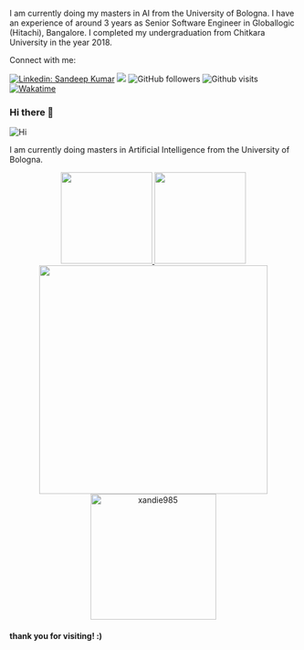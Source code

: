 I am currently doing my masters in AI from the University of Bologna. I have an experience of around 3 years as Senior Software Engineer in Globallogic (Hitachi), Bangalore. I completed my undergraduation from Chitkara University in the year 2018. 

Connect with me:


[![Linkedin: Sandeep Kumar](https://img.shields.io/badge/-Sandeep_Kumar_Kushwaha-blue?style=flat-square&logo=Linkedin&logoColor=white&link=https://www.linkedin.com/in/xandie985/)](https://www.linkedin.com/in/xandie985/)
[<img src="https://img.shields.io/badge/sxandie-%23E4405F.svg?&style=flat&logo=instagram&logoColor=white" />](https://instagram.com/sxandie)
![GitHub followers](https://img.shields.io/github/followers/xandie985?label=Follow&style=social)
![Github visits](https://komarev.com/ghpvc/?username=xandie985&label=Profile%20views&color=ce9927&style=flat)
[![Wakatime](https://wakatime.com/badge/user/6b8b0b45-01a1-43cc-915f-25035793aaf1.svg)](https://wakatime.com/@6b8b0b45-01a1-43cc-915f-25035793aaf1)

### Hi there 👋
![Hi](https://media.giphy.com/media/Cmr1OMJ2FN0B2/giphy.gif)


I am currently doing masters in Artificial Intelligence from the University of Bologna. 
<!--
[![Github stats](https://github.com/xandie985/stats/blob/master/generated/overview.svg)]
-->
<p align="center">
<a href="https://github.com/xandie985">
  <img height="160" src="https://github-readme-stats.vercel.app/api?username=xandie985&show_icons=true&theme=tokyonight"/>
  <img height="160" src="https://github-readme-streak-stats.herokuapp.com/?user=xandie985&theme=tokyonight&show_icons=true"/>
  <img width="400" src="https://github-readme-stats.vercel.app/api/wakatime?username=sxandie&theme=tokyonight/:last_30_days"/>
  <img height="220" src="https://github-readme-stats.vercel.app/api/top-langs?username=xandie985&layout=compact&theme=tokyonight&count_private=true&langs_count=10" alt="xandie985" />
</a>
</p>

#### thank you for visiting! :)
